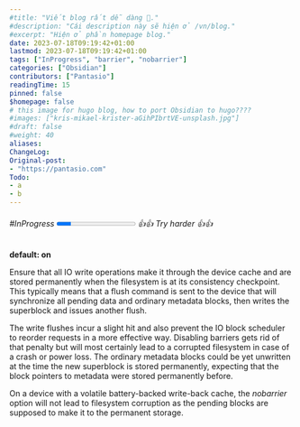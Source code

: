 ```yaml
---
#title: "Viết blog rất dễ dàng 👋."
#description: "Cái description này sẽ hiện ở /vn/blog."
#excerpt: "Hiện ở phần homepage blog."
date: 2023-07-18T09:19:42+01:00
lastmod: 2023-07-18T09:19:42+01:00
tags: ["InProgress", "barrier", "nobarrier"]
categories: ["Obsidian"]
contributors: ["Pantasio"]
readingTime: 15
pinned: false
$homepage: false
# this image for hugo blog, how to port Obsidian to hugo????
#images: ["kris-mikael-krister-aGihPIbrtVE-unsplash.jpg"]
#draft: false
#weight: 40
aliases:
ChangeLog: 
Original-post:
- "https://pantasio.com"
Todo:
- a
- b
---
```

###### #InProgress  <progress value="18" max="100"></progress> 👍👍 Try harder 👍👍

**default: on**

Ensure that all IO write operations make it through the device cache and are stored permanently when the filesystem is at its consistency checkpoint. This typically means that a flush command is sent to the device that will synchronize all pending data and ordinary metadata blocks, then writes the superblock and issues another flush.

The write flushes incur a slight hit and also prevent the IO block scheduler to reorder requests in a more effective way. Disabling barriers gets rid of that penalty but will most certainly lead to a corrupted filesystem in case of a crash or power loss. The ordinary metadata blocks could be yet unwritten at the time the new superblock is stored permanently, expecting that the block pointers to metadata were stored permanently before.

On a device with a volatile battery-backed write-back cache, the _nobarrier_ option will not lead to filesystem corruption as the pending blocks are supposed to make it to the permanent storage.